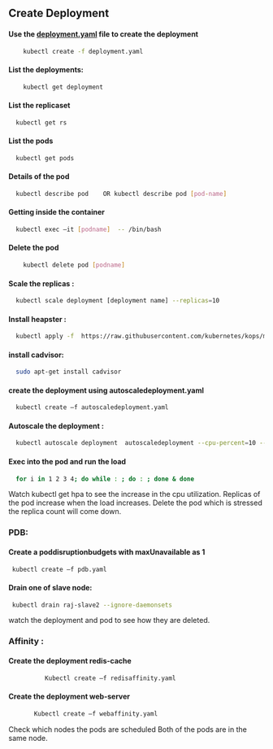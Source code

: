 ## Create Deployment 
  #### Use the [deployment.yaml](/Kubernetes/Yaml/deployment.yaml)  file to create the deployment
```bash 
	kubectl create -f deployment.yaml
```
 #### List the deployments:
```bash  
	kubectl get deployment
```  
#### List the replicaset
```bash 
  kubectl get rs
```               
#### List the pods
```bash
  kubectl get pods
```                
####  Details of the pod
```bash
  kubectl describe pod    OR kubectl describe pod [pod-name]
``` 
#### Getting inside the container 
```bash
  kubectl exec –it [podname]  -- /bin/bash
```
#### Delete the pod
```bash
	kubectl delete pod [podname]
```

#### Scale the replicas : 
```bash
  kubectl scale deployment [deployment name] --replicas=10
```  
#### Install heapster :
```bash 
  kubectl apply -f  https://raw.githubusercontent.com/kubernetes/kops/master/addons/monitoring-standalone/v1.6.0.yaml
```
#### install cadvisor:
```bash
  sudo apt-get install cadvisor
```
#### create the deployment using autoscaledeployment.yaml
```bash
  kubectl create –f autoscaledeployment.yaml
```  
#### Autoscale the deployment :
```bash
  kubectl autoscale deployment  autoscaledeployment --cpu-percent=10 --min=1 --max=10
``` 
#### Exec into the pod and run the load
```bash
  for i in 1 2 3 4; do while : ; do : ; done & done
```  
  Watch kubectl get hpa to see the increase in the cpu utilization.
  Replicas of the pod increase when the load increases.
  Delete the pod which is stressed the replica count will come down.

### PDB: 
#### Create a poddisruptionbudgets with maxUnavailable as 1
```bash
 kubectl create –f pdb.yaml
``` 
#### Drain one of slave node:
```bash
 kubectl drain raj-slave2 --ignore-daemonsets
``` 
  watch the deployment  and pod to see how they are deleted.

### Affinity :
#### Create the deployment redis-cache
```bash
          Kubectl create –f redisaffinity.yaml
```          
#### Create the deployment web-server
```bash
       Kubectl create –f webaffinity.yaml
```       
  Check which nodes the pods are scheduled
  Both of the pods are in the same node.
